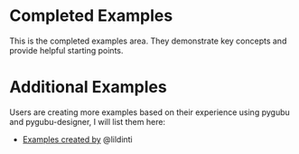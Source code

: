 # Completed Examples

This is the completed examples area. They demonstrate key concepts and provide helpful starting points.

# Additional Examples

Users are creating more examples based on their experience using pygubu and pygubu-designer, I will list them here:

- [Examples created by](https://github.com/lildinti/pygubu-examples) @lildinti

